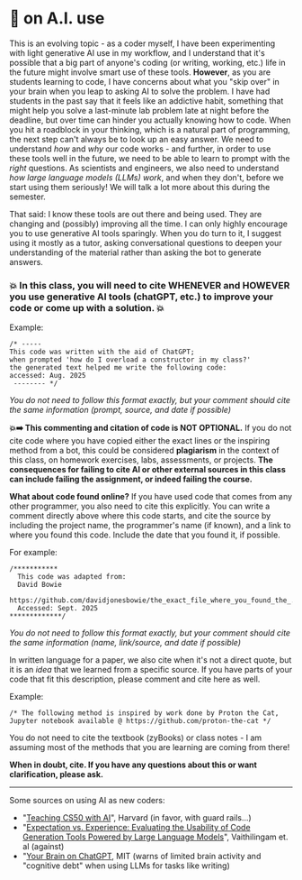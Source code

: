# 🤖 on A.I. use

This is an evolving topic - as a coder myself, I have been experimenting with light generative AI use in my workflow, and I understand that it's possible that a big part of anyone's coding (or writing, working, etc.) life in the future might involve smart use of these tools. **However**, as you are students learning to code, I have concerns about what you "skip over" in your brain when you leap to asking AI to solve the problem. I have had students in the past say that it feels like an addictive habit, something that might help you solve a last-minute lab problem late at night before the deadline, but over time can hinder you actually knowing how to code. When you hit a roadblock in your thinking, which is a natural part of programming, the next step can't always be to look up an easy answer. We need to understand _how_ and _why_ our code works - and further, in order to use these tools well in the future, we need to be able to learn to prompt with the _right_ questions. As scientists and engineers, we also need to understand _how large language models (LLMs) work_, and when they don't, before we start using them seriously! We will talk a lot more about this during the semester. 

That said: I know these tools are out there and being used. They are changing and (possibly) improving all the time. I can only highly encourage you to use generative AI tools sparingly. When you do turn to it, I suggest using it mostly as a tutor, asking conversational questions to deepen your understanding of the material rather than asking the bot to generate answers. 

### **💥 In this class, you will need to cite WHENEVER and HOWEVER you use generative AI tools (chatGPT, etc.) to improve your code or come up with a solution. 💥**

Example: 

```
/* -----
This code was written with the aid of ChatGPT;
when prompted 'how do I overload a constructor in my class?'
the generated text helped me write the following code:
accessed: Aug. 2025
 -------- */
```
*You do not need to follow this format exactly, but your comment should cite the same information (prompt, source, and date if possible)*

**💥➡️ This commenting and citation of code is NOT OPTIONAL.** If you do not cite code where you have copied either the exact lines or the inspiring method from a bot, this could be considered **plagiarism** in the context of this class, on homework exercises, labs, assessments, or projects. **The consequences for failing to cite AI or other external sources in this class can include failing the assignment, or indeed failing the course.** 

**What about code found online?**
If you have used code that comes from any other programmer, you also need to cite this explicitly. You can write a comment directly above where this code starts, and cite the source by including the project name, the programmer's name (if known), and a link to where you found this code. Include the date that you found it, if possible.

For example: 

```
/***********
  This code was adapted from:
  David Bowie
  https://github.com/davidjonesbowie/the_exact_file_where_you_found_the_.code
  Accessed: Sept. 2025
*************/
```
*You do not need to follow this format exactly, but your comment should cite the same information (name, link/source, and date if possible)*

In written language for a paper, we also cite when it's not a direct quote, but it is an *idea* that we learned from a specific source. If you have parts of your code that fit this description, please comment and cite here as well. 

Example:

```
/* The following method is inspired by work done by Proton the Cat,
Jupyter notebook available @ https://github.com/proton-the-cat */
```
You do not need to cite the textbook (zyBooks) or class notes - I am assuming most of the methods that you are learning are coming from there! 

**When in doubt, cite. If you have any questions about this or want clarification, please ask.**

---

Some sources on using AI as new coders:
- "[Teaching CS50 with AI](https://cs.harvard.edu/malan/publications/V1fp0567-liu.pdf)", Harvard (in favor, with guard rails...)
- "[Expectation vs. Experience: Evaluating the Usability of Code Generation Tools Powered by Large Language Models](https://dl.acm.org/doi/10.1145/3491101.3519665)", Vaithilingam et. al (against)
- "[Your Brain on ChatGPT](https://www.media.mit.edu/projects/your-brain-on-chatgpt/overview/), MIT (warns of limited brain activity and "cognitive debt" when using LLMs for tasks like writing)

